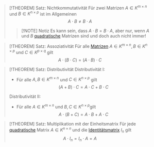 > [!THEOREM] Satz: Nichtkommutativität
> Für zwei Matrizen $A \in K^{m \times n}$ und $B\in K^{n \times p}$ ist im Allgemeinen
> $$A\cdot B \ne B \cdot A$$
> > [!NOTE] Notiz
> > Es kann sein, dass $A\cdot B = B \cdot A$, aber nur, wenn $A$ und $B$ [quadratische](../Matrix.md) Matrizen sind und doch auch nicht immer!

> [!THEOREM] Satz: Assoziativität
> Für alle [Matrizen](../Matrix.md) $A \in K^{m\times n}, B \in K^{n\times p}$ und $C \in K^{p\times q}$ gilt
> $$A\cdot(B\cdot C) = (A\cdot B)\cdot C$$

> [!THEOREM] Satz: Distributivität
> Distributivität I:
> - Für alle $A, B \in K^{m\times n}$ und $C \in K^{n\times p}$ gilt
> $$(A + B)\cdot C = A\cdot C + B \cdot C$$
> 
> Distributivität II:
> - Für alle $A \in K^{m\times n}$ und $B, C \in K^{n \times p}$gilt
> $$A\cdot (B + C) = A\cdot B + A \cdot C$$

> [!THEOREM] Satz: Multiplikation mit der Einheitsmatrix
> Für jede [quadratische](../Matrix.md) Matrix $A \in K^{n\times n}$ und die [Identitätsmatrix](../Matrix.md) $I_n$ gilt
> $$A \cdot I_n = I_n \cdot A = A$$